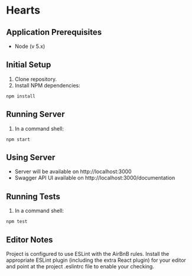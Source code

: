 # Hearts

## Application Prerequisites

- Node (v 5.x)

## Initial Setup

1. Clone repository.
2. Install NPM dependencies:
```
npm install
```

## Running Server

1. In a command shell:
```
npm start
```

## Using Server

- Server will be available on http://localhost:3000
- Swagger API UI available on http://localhost:3000/documentation

## Running Tests

1. In a command shell:
```
npm test
```

## Editor Notes

Project is configured to use ESLint with the AirBnB rules. Install the appropriate ESLint plugin (including the extra React plugin) for your editor and point at the project .eslintrc file to enable your checking.
